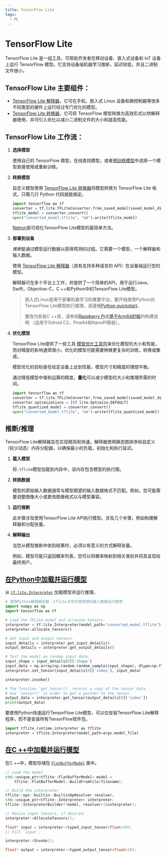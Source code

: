 ```yaml
---
title: TensorFlow Lite
tags:
  - ML
---
```




# TensorFlow Lite

TensorFlow Lite 是一组工具，可帮助开发者在移动设备、嵌入式设备和 IoT 设备上运行 TensorFlow 模型。它支持设备端机器学习推断，延迟较低，并且二进制文件很小。

## **TensorFlow Lite 主要组件：**

- [TensorFlow Lite 解释器](https://tensorflow.google.cn/lite/guide/inference)，它可在手机、嵌入式 Linux 设备和微控制器等很多不同类型的硬件上运行经过专门优化的模型。
- [TensorFlow Lite 转换器](https://tensorflow.google.cn/lite/convert/index)，它可将 TensorFlow 模型转换为高效形式以供解释器使用，并可引入优化以减小二进制文件的大小和提高性能。

## **TensorFlow Lite 工作流：**

1. **选择模型**

   使用自己的 TensorFlow 模型，在线查找模型，或者[预训练模型](https://tensorflow.google.cn/lite/models)中选择一个模型直接使用或重新训练。

2. **转换模型**

   自定义模型使用 [TensorFlow Lite 转换器](https://tensorflow.google.cn/lite/convert/index)将模型转换为 TensorFlow Lite 格式，只需几行 Python 代码就能搞定。

   ```python
   import tensorflow as tf
   converter = tf.lite.TFLiteConverter.from_saved_model(saved_model_dir)
   tflite_model = converter.convert()
   open("converted_model.tflite", "wb").write(tflite_model)
   ```

   [Netron](https://github.com/lutzroeder/netron)是可视化TensorFlow Lite模型的最简单方法。

3. **部署到设备**

   *推断*是通过模型运行数据以获得预测的过程。它需要一个模型，一个解释器和输入数据。

   使用 [TensorFlow Lite 解释器](https://tensorflow.google.cn/lite/guide/inference)（具有支持多种语言的 API）在设备端运行您的模型。

   解释器可在多个平台上工作，并提供了一个简单的API，用于运行Java，Swift，Objective-C，C ++和Python中的TensorFlow Lite模型。

   > 嵌入式Linux是用于部署机器学习的重要平台。要开始使用Python对TensorFlow Lite模型执行推理，请遵循[Python quickstart](https://tensorflow.google.cn/lite/guide/python)。
   >
   > 要改为安装C ++库，请参阅[Raspberry Pi](https://tensorflow.google.cn/lite/guide/build_rpi)或[基于Arm64的板](https://tensorflow.google.cn/lite/guide/build_arm64)的构建说明 （适用于Odroid C2，Pine64和NanoPi等板）。

4. **优化模型**

   TensorFlow Lite提供了一些工具 [模型优化工具包](https://tensorflow.google.cn/lite/guide/get_started#model_optimization_toolkit)来优化模型的大小和性能，而对精度的影响通常很小。优化的模型可能需要稍微更复杂的训练，转换或集成。

   模型优化的目标是在给定设备上达到性能，模型尺寸和精度的理想平衡。

   通过降低模型中值和运算的精度，**量化**可以减少模型的大小和推理所需的时间。

   ```python
   import tensorflow as tf
   converter = tf.lite.TFLiteConverter.from_saved_model(saved_model_dir)
   converter.optimizations = [tf.lite.Optimize.DEFAULT]
   tflite_quantized_model = converter.convert()
   open("converted_model.tflite", "wb").write(tflite_quantized_model)
   ```

## 推断/推理

TensorFlow Lite解释器旨在实现精简和快速。解释器使用静态图排序和自定义（较少动态）内存分配器，以确保最小的负载，初始化和执行延迟。

1. **载入模型**

   将`.tflite`模型加载到内存中，该内存包含模型的执行图。

2. **转换数据**

   模型的原始输入数据通常与模型期望的输入数据格式不匹配。例如，您可能需要调整图像大小或更改图像格式以与模型兼容。

3. **运行推断**

   此步骤涉及使用TensorFlow Lite API执行模型。涉及几个步骤，例如构建解释器和分配张量。

4. **解释输出**

   当您从模型推断中收到结果时，必须以有意义的方式解释张量。

   例如，模型可能只返回概率列表。您可以将概率映射到相关类别并将其呈现给最终用户。

## [在Python中加载并运行模型](https://tensorflow.google.cn/lite/guide/inference#load_and_run_a_model_in_python)

从 [`tf.lite.Interpreter`](https://tensorflow.google.cn/api_docs/python/tf/lite/Interpreter) 加载模型并运行推理。

```python
# 使用Python解释器加载 .tflite文件并使用随机输入数据运行推理
import numpy as np
import tensorflow as tf

# Load the TFLite model and allocate tensors.
interpreter = tf.lite.Interpreter(model_path="converted_model.tflite")
interpreter.allocate_tensors()

# Get input and output tensors.
input_details = interpreter.get_input_details()
output_details = interpreter.get_output_details()

# Test the model on random input data.
input_shape = input_details[0]['shape']
input_data = np.array(np.random.random_sample(input_shape), dtype=np.float32)
interpreter.set_tensor(input_details[0]['index'], input_data)

interpreter.invoke()

# The function `get_tensor()` returns a copy of the tensor data.
# Use `tensor()` in order to get a pointer to the tensor.
output_data = interpreter.get_tensor(output_details[0]['index'])
print(output_data)
```

要使用Python快速运行TensorFlow Lite模型，可以仅安装TensorFlow Lite解释程序，而不是安装所有TensorFlow软件包。

```python
import tflite_runtime.interpreter as tflite
interpreter = tflite.Interpreter(model_path=args.model_file)
```

## [在C ++中加载并运行模型](https://tensorflow.google.cn/lite/guide/inference#load_and_run_a_model_in_c)

在C ++中，模型存储在 [`FlatBufferModel`](https://tensorflow.google.cn/lite/api_docs/cc/class/tflite/flat-buffer-model.html) 类中。

```c++
// Load the model
std::unique_ptr<tflite::FlatBufferModel> model =
    tflite::FlatBufferModel::BuildFromFile(filename);

// Build the interpreter
tflite::ops::builtin::BuiltinOpResolver resolver;
std::unique_ptr<tflite::Interpreter> interpreter;
tflite::InterpreterBuilder(*model, resolver)(&interpreter);

// Resize input tensors, if desired.
interpreter->AllocateTensors();

float* input = interpreter->typed_input_tensor<float>(0);
// Fill `input`.

interpreter->Invoke();

float* output = interpreter->typed_output_tensor<float>(0);
```

